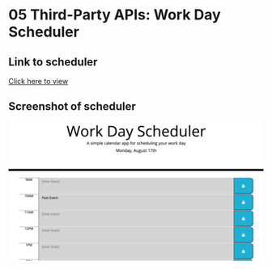 # 05 Third-Party APIs: Work Day Scheduler

## Link to scheduler

[Click here to view](https://smith-work-day-scheduler.netlify.app)

## Screenshot of scheduler

![Screenshot of work day scheduler](./assets/Scheduler-Screenshot.png)

